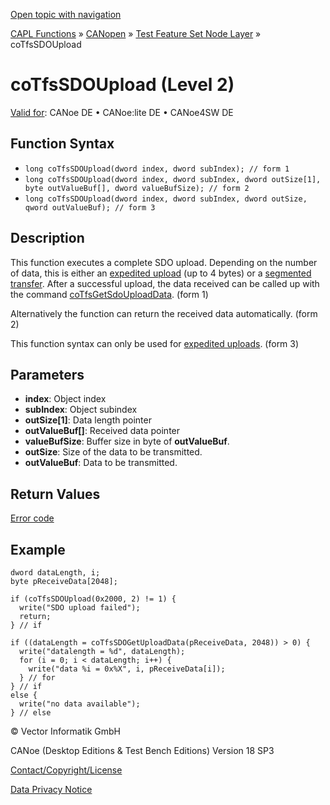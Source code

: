[Open topic with navigation](../../../../../../CANoeDEFamily.htm#Topics/CAPLFunctions/CANopen/NodeLayerTFS/Functions/CAPLfunctionCoTfsSdoUpload.md)

[CAPL Functions](../../../CAPLfunctions.md) » [CANopen](../../CAPLfunctionsCANopenOverview.md) » [Test Feature Set Node Layer](../CAPLfunctionsCANopenNLTFSLevelOverview.md) » coTfsSDOUpload

# coTfsSDOUpload (Level 2)

[Valid for](../../../../Shared/FeatureAvailability.md): CANoe DE • CANoe:lite DE • CANoe4SW DE

## Function Syntax

- `long coTfsSDOUpload(dword index, dword subIndex); // form 1`
- `long coTfsSDOUpload(dword index, dword subIndex, dword outSize[1], byte outValueBuf[], dword valueBufSize); // form 2`
- `long coTfsSDOUpload(dword index, dword subIndex, dword outSize, qword outValueBuf); // form 3`

## Description

This function executes a complete SDO upload. Depending on the number of data, this is either an [expedited upload](../../../../CANoeCANalyzer/CANopen/TfsNodelayer/SDO/ExpSdoUpload.md) (up to 4 bytes) or a [segmented transfer](../../../../CANoeCANalyzer/CANopen/TfsNodelayer/SDO/SegSdoUpload.md). After a successful upload, the data received can be called up with the command [coTfsGetSdoUploadData](CAPLfunctionCoTfsSdoGetUploadData.md). (form 1)

Alternatively the function can return the received data automatically. (form 2)

This function syntax can only be used for [expedited uploads](../../../../CANoeCANalyzer/CANopen/TfsNodelayer/SDO/ExpSdoUpload.md). (form 3)

## Parameters

- **index**: Object index
- **subIndex**: Object subindex
- **outSize[1]**: Data length pointer
- **outValueBuf[]**: Received data pointer
- **valueBufSize**: Buffer size in byte of **outValueBuf**.
- **outSize**: Size of the data to be transmitted.
- **outValueBuf**: Data to be transmitted.

## Return Values

[Error code](../CAPLfunctionsCANopenNLTFSErrorCodes.md)

## Example

```plaintext
dword dataLength, i;
byte pReceiveData[2048];

if (coTfsSDOUpload(0x2000, 2) != 1) {
  write("SDO upload failed");
  return;
} // if

if ((dataLength = coTfsSDOGetUploadData(pReceiveData, 2048)) > 0) {
  write("datalength = %d", dataLength);
  for (i = 0; i < dataLength; i++) {
    write("data %i = 0x%X", i, pReceiveData[i]);
  } // for
} // if
else {
  write("no data available");
} // else
```

© Vector Informatik GmbH

CANoe (Desktop Editions & Test Bench Editions) Version 18 SP3

[Contact/Copyright/License](../../../../Shared/ContactCopyrightLicense.md)

[Data Privacy Notice](https://www.vector.com/int/en/company/get-info/privacy-policy/)